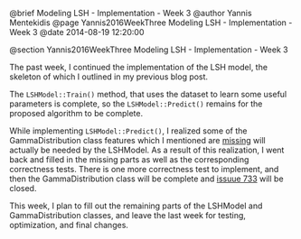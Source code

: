 @brief Modeling LSH - Implementation - Week 3
@author Yannis Mentekidis
@page Yannis2016WeekThree Modeling LSH - Implementation - Week 3
@date 2014-08-19 12:20:00

@section Yannis2016WeekThree Modeling LSH - Implementation - Week 3

The past week, I continued the implementation of the LSH model, the skeleton of which I outlined in my previous blog post.

The `LSHModel::Train()` method, that uses the dataset to learn some useful parameters is complete, so the `LSHModel::Predict()` remains for the proposed algorithm to be complete.

While implementing `LSHModel::Predict()`, I realized some of the GammaDistribution class features which I mentioned are [missing](https://github.com/mlpack/mlpack/issues/733) will actually be needed by the LSHModel. As a result of this realization, I went back and filled in the missing parts as well as the corresponding correctness tests. There is one more correctness test to implement, and then the GammaDistribution class will be complete and [issuue 733](https://github.com/mlpack/mlpack/issues/733) will be closed.

This week, I plan to fill out the remaining parts of the LSHModel and GammaDistribution classes, and leave the last week for testing, optimization, and final changes.
